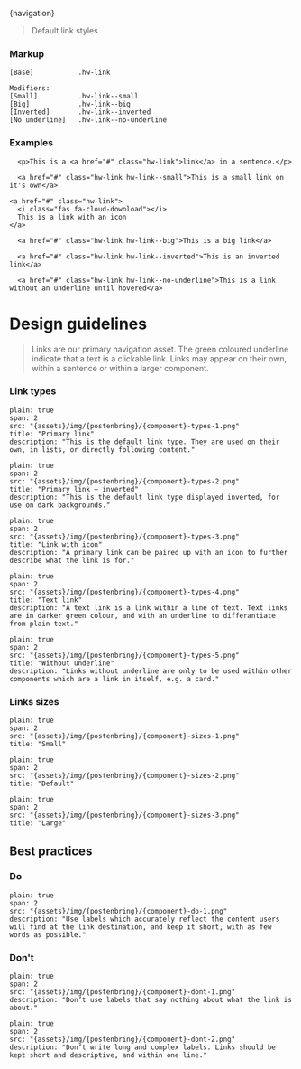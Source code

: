 {navigation}






> Default link styles



### Markup
```code
[Base]           .hw-link

Modifiers:
[Small]          .hw-link--small
[Big]            .hw-link--big
[Inverted]       .hw-link--inverted
[No underline]   .hw-link--no-underline
```


### Examples

```html|span-6,plain,light
  <p>This is a <a href="#" class="hw-link">link</a> in a sentence.</p>
```

```html|span-6,plain,light
  <a href="#" class="hw-link hw-link--small">This is a small link on it's own</a>
```


```html|span-6,plain,light
<a href="#" class="hw-link">
  <i class="fas fa-cloud-download"></i>
  This is a link with an icon
</a>
```


```html|span-6,plain,light
  <a href="#" class="hw-link hw-link--big">This is a big link</a>
```

```html|span-6,plain,dark
  <a href="#" class="hw-link hw-link--inverted">This is an inverted link</a>
```

```html|span-6,plain,light
  <a href="#" class="hw-link hw-link--no-underline">This is a link without an underline until hovered</a>
```





# Design guidelines

> Links are our primary navigation asset. The green coloured underline indicate that a text is a clickable link. Links may appear on their own, within a sentence or within a larger component.




### Link types
```image
plain: true
span: 2
src: "{assets}/img/{postenbring}/{component}-types-1.png"
title: "Primary link"
description: "This is the default link type. They are used on their own, in lists, or directly following content."
```
```image
plain: true
span: 2
src: "{assets}/img/{postenbring}/{component}-types-2.png"
title: "Primary link – inverted"
description: "This is the default link type displayed inverted, for use on dark backgrounds."
```
```image
plain: true
span: 2
src: "{assets}/img/{postenbring}/{component}-types-3.png"
title: "Link with icon"
description: "A primary link can be paired up with an icon to further describe what the link is for."
```
```image
plain: true
span: 2
src: "{assets}/img/{postenbring}/{component}-types-4.png"
title: "Text link"
description: "A text link is a link within a line of text. Text links are in darker green colour, and with an underline to differantiate from plain text."
```
```image
plain: true
span: 2
src: "{assets}/img/{postenbring}/{component}-types-5.png"
title: "Without underline"
description: "Links without underline are only to be used within other components which are a link in itself, e.g. a card."
```


### Links sizes
```image
plain: true
span: 2
src: "{assets}/img/{postenbring}/{component}-sizes-1.png"
title: "Small"
```
```image
plain: true
span: 2
src: "{assets}/img/{postenbring}/{component}-sizes-2.png"
title: "Default"
```
```image
plain: true
span: 2
src: "{assets}/img/{postenbring}/{component}-sizes-3.png"
title: "Large"
```



## Best practices

### Do

```image
plain: true
span: 2
src: "{assets}/img/{postenbring}/{component}-do-1.png"
description: "Use labels which accurately reflect the content users will find at the link destination, and keep it short, with as few words as possible."
```

### Don't
  
```image
plain: true
span: 2
src: "{assets}/img/{postenbring}/{component}-dont-1.png"
description: "Don’t use labels that say nothing about what the link is about."
```
```image
plain: true
span: 2
src: "{assets}/img/{postenbring}/{component}-dont-2.png"
description: "Don’t write long and complex labels. Links should be kept short and descriptive, and within one line."
```